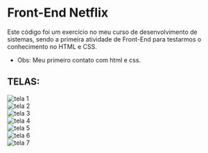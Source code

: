 # Front-End Netflix
Este código foi um exercício no meu curso de desenvolvimento de sistemas, sendo a primeira atividade de Front-End para testarmos o conhecimento no HTML e CSS.
* Obs: Meu primeiro contato com html e css.

## TELAS:
![tela 1](https://github.com/DevSharkMT/SITE-DE-CADASTRO-E-LOGIN/assets/155767351/4c8a0602-0a76-429f-8d3b-2c9c4aba1101) <br>
![tela 2](https://github.com/DevSharkMT/SITE-DE-CADASTRO-E-LOGIN/assets/155767351/51faa62e-ad5a-404d-bfb2-3e4c3559d3e0) <br>
![tela 3](https://github.com/DevSharkMT/SITE-DE-CADASTRO-E-LOGIN/assets/155767351/c3baccaf-4adc-4d27-87f5-840a8ec4bcb5) <br>
![tela 4](https://github.com/DevSharkMT/SITE-DE-CADASTRO-E-LOGIN/assets/155767351/d482f5a2-097d-43cc-ab59-b69289f8db51) <br>
![tela 5](https://github.com/DevSharkMT/SITE-DE-CADASTRO-E-LOGIN/assets/155767351/88d8f9d7-fd50-406b-bdf1-b56fcf178686) <br>
![tela 6](https://github.com/DevSharkMT/SITE-DE-CADASTRO-E-LOGIN/assets/155767351/62445235-664a-4995-96ca-2f6744176695) <br>
![tela 7](https://github.com/DevSharkMT/SITE-DE-CADASTRO-E-LOGIN/assets/155767351/1ee722e4-9cce-4bc2-8b74-a64d1fbca273) <br>
